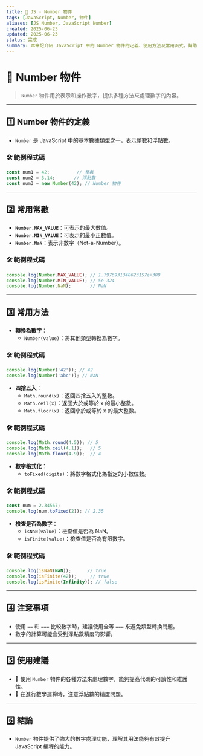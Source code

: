 ```yaml
---
title: 🔧 JS - Number 物件
tags: [JavaScript, Number, 物件]
aliases: [JS Number, JavaScript Number]
created: 2025-06-23
updated: 2025-06-23
status: 完成
summary: 本筆記介紹 JavaScript 中的 Number 物件的定義、使用方法及常用函式，幫助理解數字的處理。
---
```


# 🔧 Number 物件

> `Number` 物件用於表示和操作數字，提供多種方法來處理數字的內容。

---
## 1️⃣ Number 物件的定義

- `Number` 是 JavaScript 中的基本數據類型之一，表示整數和浮點數。

### 🛠️ 範例程式碼

```javascript
const num1 = 42;          // 整數
const num2 = 3.14;       // 浮點數
const num3 = new Number(42); // Number 物件
```

---
## 2️⃣ 常用常數

- **`Number.MAX_VALUE`**：可表示的最大數值。
- **`Number.MIN_VALUE`**：可表示的最小正數值。
- **`Number.NaN`**：表示非數字（Not-a-Number）。

### 🛠️ 範例程式碼

```javascript
console.log(Number.MAX_VALUE); // 1.7976931348623157e+308
console.log(Number.MIN_VALUE); // 5e-324
console.log(Number.NaN);       // NaN
```

---
## 3️⃣ 常用方法

- **轉換為數字**：
    - `Number(value)`：將其他類型轉換為數字。

### 🛠️ 範例程式碼

```javascript
console.log(Number('42')); // 42
console.log(Number('abc')); // NaN
```

- **四捨五入**：
    - `Math.round(x)`：返回四捨五入的整數。
    - `Math.ceil(x)`：返回大於或等於 x 的最小整數。
    - `Math.floor(x)`：返回小於或等於 x 的最大整數。

### 🛠️ 範例程式碼

```javascript
console.log(Math.round(4.5)); // 5
console.log(Math.ceil(4.1));   // 5
console.log(Math.floor(4.9));  // 4
```

- **數字格式化**：
    - `toFixed(digits)`：將數字格式化為指定的小數位數。

### 🛠️ 範例程式碼

```javascript
const num = 2.34567;
console.log(num.toFixed(2)); // 2.35
```

- **檢查是否為數字**：
    - `isNaN(value)`：檢查值是否為 NaN。
    - `isFinite(value)`：檢查值是否為有限數字。

### 🛠️ 範例程式碼

```javascript
console.log(isNaN(NaN));      // true
console.log(isFinite(42));     // true
console.log(isFinite(Infinity)); // false
```

---
## 4️⃣ 注意事項

- 使用 `==` 和 `===` 比較數字時，建議使用全等 `===` 來避免類型轉換問題。
- 數字的計算可能會受到浮點數精度的影響。

---
## 5️⃣ 使用建議

- 🔹 使用 `Number` 物件的各種方法來處理數字，能夠提高代碼的可讀性和維護性。
- 🔹 在進行數學運算時，注意浮點數的精度問題。

---
## 6️⃣ 結論

- `Number` 物件提供了強大的數字處理功能，理解其用法能夠有效提升 JavaScript 編程的能力。